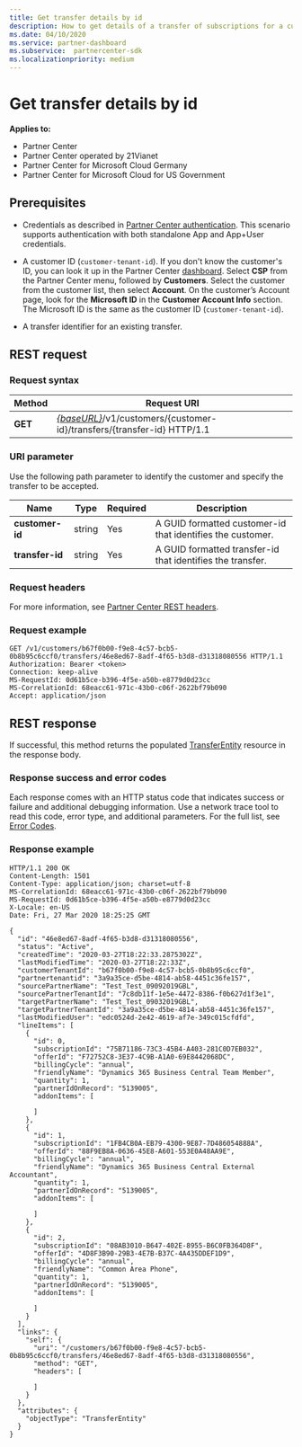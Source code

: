 ```yaml
---
title: Get transfer details by id
description: How to get details of a transfer of subscriptions for a customer.
ms.date: 04/10/2020
ms.service: partner-dashboard
ms.subservice:  partnercenter-sdk
ms.localizationpriority: medium
---
```


# Get transfer details by id

**Applies to:**

- Partner Center
- Partner Center operated by 21Vianet
- Partner Center for Microsoft Cloud Germany
- Partner Center for Microsoft Cloud for US Government

## Prerequisites

- Credentials as described in [Partner Center authentication](partner-center-authentication.md). This scenario supports authentication with both standalone App and App+User credentials.

- A customer ID (`customer-tenant-id`). If you don't know the customer's ID, you can look it up in the Partner Center [dashboard](https://partner.microsoft.com/dashboard). Select **CSP** from the Partner Center menu, followed by **Customers**. Select the customer from the customer list, then select **Account**. On the customer’s Account page, look for the **Microsoft ID** in the **Customer Account Info** section. The Microsoft ID is the same as the customer ID  (`customer-tenant-id`).

- A transfer identifier for an existing transfer.

## REST request

### Request syntax

| Method   | Request URI                                                                                                 |
|----------|-------------------------------------------------------------------------------------------------------------|
| **GET** | [*{baseURL}*](partner-center-rest-urls.md)/v1/customers/{customer-id}/transfers/{transfer-id} HTTP/1.1                    |

### URI parameter

Use the following path parameter to identify the customer and specify the transfer to be accepted.

| Name            | Type     | Required | Description                                                            |
|-----------------|----------|----------|------------------------------------------------------------------------|
| **customer-id** | string   | Yes      | A GUID formatted customer-id that identifies the customer.             |
| **transfer-id** | string   | Yes      | A GUID formatted transfer-id that identifies the transfer.             |

### Request headers

For more information, see [Partner Center REST headers](headers.md).

### Request example

```http
GET /v1/customers/b67f0b00-f9e8-4c57-bcb5-0b8b95c6ccf0/transfers/46e8ed67-8adf-4f65-b3d8-d31318080556 HTTP/1.1
Authorization: Bearer <token>
Connection: keep-alive
MS-RequestId: 0d61b5ce-b396-4f5e-a50b-e8779d0d23cc
MS-CorrelationId: 68eacc61-971c-43b0-c06f-2622bf79b090
Accept: application/json
```

## REST response

If successful, this method returns the populated [TransferEntity](transfer-entity-resources.md) resource in the response body.

### Response success and error codes

Each response comes with an HTTP status code that indicates success or failure and additional debugging information. Use a network trace tool to read this code, error type, and additional parameters. For the full list, see [Error Codes](error-codes.md).

### Response example

```http
HTTP/1.1 200 OK
Content-Length: 1501
Content-Type: application/json; charset=utf-8
MS-CorrelationId: 68eacc61-971c-43b0-c06f-2622bf79b090
MS-RequestId: 0d61b5ce-b396-4f5e-a50b-e8779d0d23cc
X-Locale: en-US
Date: Fri, 27 Mar 2020 18:25:25 GMT

{
  "id": "46e8ed67-8adf-4f65-b3d8-d31318080556",
  "status": "Active",
  "createdTime": "2020-03-27T18:22:33.2875302Z",
  "lastModifiedTime": "2020-03-27T18:22:33Z",
  "customerTenantId": "b67f0b00-f9e8-4c57-bcb5-0b8b95c6ccf0",
  "partnertenantid": "3a9a35ce-d5be-4814-ab58-4451c36fe157",
  "sourcePartnerName": "Test_Test_09092019GBL",
  "sourcePartnerTenantId": "7c8db11f-1e5e-4472-8386-f0b627d1f3e1",
  "targetPartnerName": "Test_Test_09032019GBL",
  "targetPartnerTenantId": "3a9a35ce-d5be-4814-ab58-4451c36fe157",
  "lastModifiedUser": "edc0524d-2e42-4619-af7e-349c015cfdfd",
  "lineItems": [
    {
      "id": 0,
      "subscriptionId": "75B71186-73C3-45B4-A403-281C0D7EB032",
      "offerId": "F72752C8-3E37-4C9B-A1A0-69E8442068DC",
      "billingCycle": "annual",
      "friendlyName": "Dynamics 365 Business Central Team Member",
      "quantity": 1,
      "partnerIdOnRecord": "5139005",
      "addonItems": [

      ]
    },
    {
      "id": 1,
      "subscriptionId": "1FB4CB0A-EB79-4300-9E87-7D486054888A",
      "offerId": "88F9EB8A-0636-45E8-A601-553E0A48AA9E",
      "billingCycle": "annual",
      "friendlyName": "Dynamics 365 Business Central External Accountant",
      "quantity": 1,
      "partnerIdOnRecord": "5139005",
      "addonItems": [

      ]
    },
    {
      "id": 2,
      "subscriptionId": "08AB3010-B647-402E-8955-B6C0FB364D8F",
      "offerId": "4D8F3B90-29B3-4E7B-B37C-4A435DDEF1D9",
      "billingCycle": "annual",
      "friendlyName": "Common Area Phone",
      "quantity": 1,
      "partnerIdOnRecord": "5139005",
      "addonItems": [

      ]
    }
  ],
  "links": {
    "self": {
      "uri": "/customers/b67f0b00-f9e8-4c57-bcb5-0b8b95c6ccf0/transfers/46e8ed67-8adf-4f65-b3d8-d31318080556",
      "method": "GET",
      "headers": [

      ]
    }
  },
  "attributes": {
    "objectType": "TransferEntity"
  }
}

```
